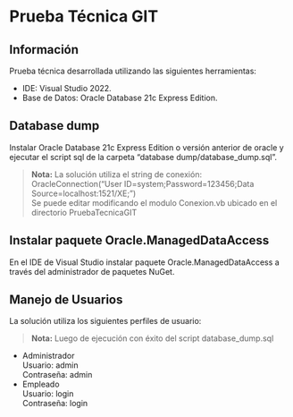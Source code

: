 <h1 id="prueba-técnica-git">Prueba Técnica GIT</h1>
<h2 id="información">Información</h2>
<p>Prueba técnica desarrollada utilizando las siguientes herramientas:</p>
<ul>
<li>IDE: Visual Studio 2022.</li>
<li>Base de Datos: Oracle Database 21c Express Edition.</li>
</ul>
<h2 id="database-dump">Database dump</h2>
<p>Instalar Oracle Database 21c Express Edition o versión anterior de oracle y ejecutar el script sql de la carpeta “database dump/database_dump.sql”.</p>
<blockquote>
<p><strong>Nota:</strong> La solución utiliza el string de conexión:<br>
OracleConnection(“User ID=system;Password=123456;Data Source=localhost:1521/XE;”)<br>
Se puede editar modificando el modulo Conexion.vb ubicado en el directorio PruebaTecnicaGIT</p>
</blockquote>
<h2 id="instalar-paquete-oracle.manageddataaccess">Instalar paquete Oracle.ManagedDataAccess</h2>
<p>En el IDE de Visual Studio instalar paquete Oracle.ManagedDataAccess a través del administrador de paquetes NuGet.</p>
<h2 id="manejo-de-usuarios">Manejo de Usuarios</h2>
<p>La solución utiliza los siguientes perfiles de usuario:</p>
<blockquote>
<p><strong>Nota:</strong> Luego de ejecución con éxito del script database_dump.sql</p>
</blockquote>
<ul>
<li>Administrador<br>
Usuario: admin<br>
Contraseña: admin</li>
<li>Empleado<br>
Usuario: login<br>
Contraseña: login</li>
</ul>
